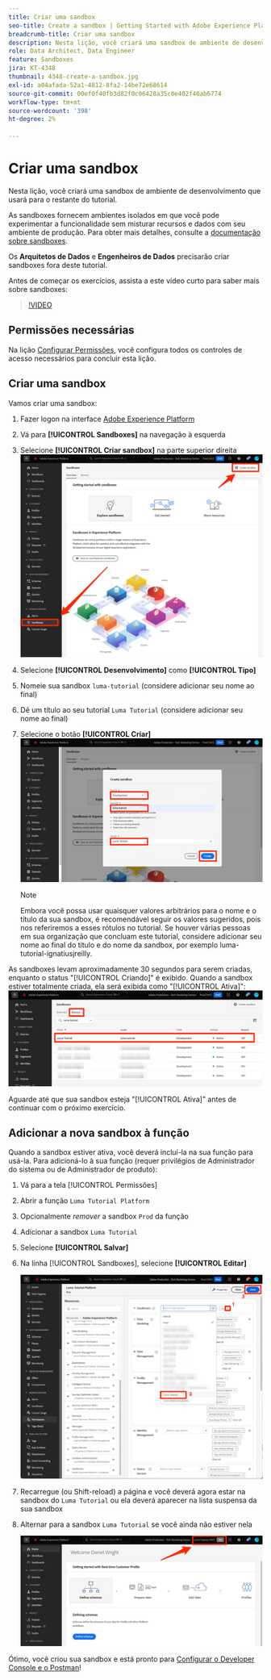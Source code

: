 ```yaml
---
title: Criar uma sandbox
seo-title: Create a sandbox | Getting Started with Adobe Experience Platform for Data Architects and Data Engineers
breadcrumb-title: Criar uma sandbox
description: Nesta lição, você criará uma sandbox de ambiente de desenvolvimento que poderá usar no restante do tutorial.
role: Data Architect, Data Engineer
feature: Sandboxes
jira: KT-4348
thumbnail: 4348-create-a-sandbox.jpg
exl-id: a04afada-52a1-4812-8fa2-14be72e68614
source-git-commit: 00ef0f40fb3d82f0c06428a35c0e402f46ab6774
workflow-type: tm+mt
source-wordcount: '398'
ht-degree: 2%

---
```


# Criar uma sandbox

<!--25min-->

Nesta lição, você criará uma sandbox de ambiente de desenvolvimento que usará para o restante do tutorial.

As sandboxes fornecem ambientes isolados em que você pode experimentar a funcionalidade sem misturar recursos e dados com seu ambiente de produção. Para obter mais detalhes, consulte a [documentação sobre sandboxes](https://experienceleague.adobe.com/docs/experience-platform/sandbox/home.html?lang=pt-BR).

Os **Arquitetos de Dados** e **Engenheiros de Dados** precisarão criar sandboxes fora deste tutorial.

Antes de começar os exercícios, assista a este vídeo curto para saber mais sobre sandboxes:
>[!VIDEO](https://video.tv.adobe.com/v/29838/?learn=on)

## Permissões necessárias

Na lição [Configurar Permissões](configure-permissions.md), você configura todos os controles de acesso necessários para concluir esta lição.

<!--
* Permission items **[!UICONTROL Sandbox Administration]** > **[!UICONTROL View Sandboxes]** and **[!UICONTROL Manage Sandboxes]**
* Permission item **[!UICONTROL Sandboxes]** > **[!UICONTROL Prod]**
* User-role access to the `Luma Tutorial Platform` product profile
* Admin-level access to the `Luma Tutorial Platform` product profile
-->

## Criar uma sandbox

Vamos criar uma sandbox:

1. Fazer logon na interface [Adobe Experience Platform](https://experience.adobe.com/platform)
1. Vá para **[!UICONTROL Sandboxes]** na navegação à esquerda
1. Selecione **[!UICONTROL Criar sandbox]** na parte superior direita
   ![Selecionar Criar sandbox](assets/sandbox-createSandbox.png)

1. Selecione **[!UICONTROL Desenvolvimento]** como **[!UICONTROL Tipo]**
1. Nomeie sua sandbox `luma-tutorial` (considere adicionar seu nome ao final)
1. Dê um título ao seu tutorial `Luma Tutorial` (considere adicionar seu nome ao final)
1. Selecione o botão **[!UICONTROL Criar]**
   ![Criar sua sandbox](assets/sandbox-nameSandbox.png)
   >[!NOTE]
   >
   >Embora você possa usar quaisquer valores arbitrários para o nome e o título da sua sandbox, é recomendável seguir os valores sugeridos, pois nos referiremos a esses rótulos no tutorial. Se houver várias pessoas em sua organização que concluam este tutorial, considere adicionar seu nome ao final do título e do nome da sandbox, por exemplo luma-tutorial-ignatiusjreilly.

As sandboxes levam aproximadamente 30 segundos para serem criadas, enquanto o status &quot;[!UICONTROL Criando]&quot; é exibido. Quando a sandbox estiver totalmente criada, ela será exibida como &quot;[!UICONTROL Ativa]&quot;:
![Status ativo](assets/sandbox-active.png)

Aguarde até que sua sandbox esteja &quot;[!UICONTROL Ativa]&quot; antes de continuar com o próximo exercício.

## Adicionar a nova sandbox à função

Quando a sandbox estiver ativa, você deverá incluí-la na sua função para usá-la. Para adicioná-lo à sua função (requer privilégios de Administrador do sistema ou de Administrador de produto):

1. Vá para a tela [!UICONTROL Permissões]
1. Abrir a função `Luma Tutorial Platform`
1. Opcionalmente _remover_ a sandbox `Prod` da função
1. Adicionar a sandbox `Luma Tutorial`
1. Selecione **[!UICONTROL Salvar]**
1. Na linha [!UICONTROL Sandboxes], selecione **[!UICONTROL Editar]**

   ![Adicionar o tutorial do Luma](assets/sandbox-addLumaTutorial.png)

1. Recarregue (ou Shift-reload) a página e você deverá agora estar na sandbox do `Luma Tutorial` ou ela deverá aparecer na lista suspensa da sua sandbox
1. Alternar para a sandbox `Luma Tutorial` se você ainda não estiver nela

   ![Confirmar Sandbox](assets/sandbox-confirmDropdown.png)

Ótimo, você criou sua sandbox e está pronto para [Configurar o Developer Console e o Postman](set-up-developer-console-and-postman.md)!
